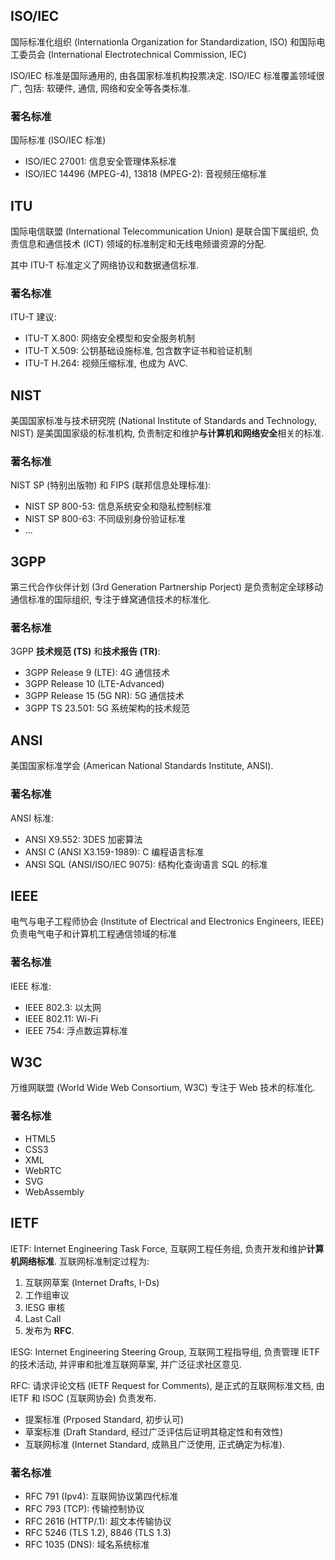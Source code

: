 
## ISO/IEC

国际标准化组织 (Internationla Organization for Standardization, ISO) 和国际电工委员会 (International Electrotechnical Commission, IEC)

ISO/IEC 标准是国际通用的, 由各国家标准机构投票决定. ISO/IEC 标准覆盖领域很广, 包括: 软硬件, 通信, 网络和安全等各类标准.

### 著名标准

国际标准 (ISO/IEC 标准)
- ISO/IEC 27001: 信息安全管理体系标准
- ISO/IEC 14496 (MPEG-4), 13818 (MPEG-2): 音视频压缩标准

## ITU

国际电信联盟 (International Telecommunication Union) 是联合国下属组织, 负责信息和通信技术 (ICT) 领域的标准制定和无线电频谱资源的分配.

其中 ITU-T 标准定义了网络协议和数据通信标准.

### 著名标准

ITU-T 建议:
- ITU-T X.800: 网络安全模型和安全服务机制
- ITU-T X.509: 公钥基础设施标准, 包含数字证书和验证机制
- ITU-T H.264: 视频压缩标准, 也成为 AVC.

## NIST

美国国家标准与技术研究院 (National Institute of Standards and Technology, NIST) 是美国国家级的标准机构, 负责制定和维护**与计算机和网络安全**相关的标准.

### 著名标准

NIST SP (特别出版物) 和 FIPS (联邦信息处理标准):
- NIST SP 800-53: 信息系统安全和隐私控制标准
- NIST SP 800-63: 不同级别身份验证标准
- ...

## 3GPP

第三代合作伙伴计划 (3rd Generation Partnership Porject) 是负责制定全球移动通信标准的国际组织, 专注于蜂窝通信技术的标准化. 

### 著名标准

3GPP **技术规范 (TS)** 和**技术报告 (TR)**:
- 3GPP Release 9 (LTE): 4G 通信技术
- 3GPP Release 10 (LTE-Advanced)
- 3GPP Release 15 (5G NR): 5G 通信技术
- 3GPP TS 23.501: 5G 系统架构的技术规范

## ANSI

美国国家标准学会 (American National Standards Institute, ANSI).

### 著名标准

ANSI 标准:
- ANSI X9.552: 3DES 加密算法
- ANSI C (ANSI X3.159-1989): C 编程语言标准
- ANSI SQL (ANSI/ISO/IEC 9075): 结构化查询语言 SQL 的标准

## IEEE

电气与电子工程师协会 (Institute of Electrical and Electronics Engineers, IEEE) 负责电气电子和计算机工程通信领域的标准

### 著名标准

IEEE 标准:
- IEEE 802.3: 以太网
- IEEE 802.11: Wi-Fi
- IEEE 754: 浮点数运算标准

## W3C

万维网联盟 (World Wide Web Consortium, W3C) 专注于 Web 技术的标准化.

### 著名标准

- HTML5
- CSS3
- XML
- WebRTC
- SVG
- WebAssembly

## IETF

IETF: Internet Engineering Task Force, 互联网工程任务组, 负责开发和维护**计算机网络标准**. 互联网标准制定过程为: 
1. 互联网草案 (Internet Drafts, I-Ds)
2. 工作组审议
3. IESG 审核
4. Last Call
5. 发布为 **RFC**.

IESG: Internet Engineering Steering Group, 互联网工程指导组, 负责管理 IETF 的技术活动, 并评审和批准互联网草案, 并广泛征求社区意见.

RFC: 请求评论文档 (IETF Request for Comments), 是正式的互联网标准文档, 由 IETF 和 ISOC (互联网协会) 负责发布. 
- 提案标准 (Prposed Standard, 初步认可)
- 草案标准 (Draft Standard, 经过广泛评估后证明其稳定性和有效性) 
- 互联网标准 (Internet Standard, 成熟且广泛使用, 正式确定为标准).

### 著名标准

- RFC 791 (Ipv4): 互联网协议第四代标准
- RFC 793 (TCP): 传输控制协议
- RFC 2616 (HTTP/.1): 超文本传输协议
- RFC 5246 (TLS 1.2), 8846 (TLS 1.3)
- RFC 1035 (DNS): 域名系统标准